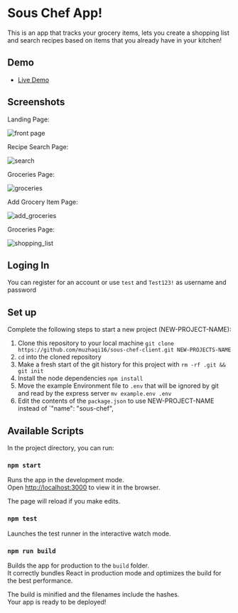 # Sous Chef App!

This is an app that tracks your grocery items, lets you create a shopping list and search recipes based on items that you already have in your kitchen!
## Demo

- [Live Demo](https://sous-chef.artanmuzhaqi.now.sh/)

## Screenshots
Landing Page:

![front page](img/landing_page.png)

Recipe Search Page:

![search](img/recipes_page.png)

Groceries Page:

![groceries](img/groceries_page.png)

Add Grocery Item Page:

![add_groceries](img/add_groceries_page.png)

Groceries Page:

![shopping_list](img/shopping_list.png)

## Loging In

You can register for an account or use `test` and `Test123!` as username and password

## Set up

Complete the following steps to start a new project (NEW-PROJECT-NAME):

1. Clone this repository to your local machine `git clone https://github.com/muzhaqi16/sous-chef-client.git NEW-PROJECTS-NAME`
2. `cd` into the cloned repository
3. Make a fresh start of the git history for this project with `rm -rf .git && git init`
4. Install the node dependencies `npm install`
5. Move the example Environment file to `.env` that will be ignored by git and read by the express server `mv example.env .env`
6. Edit the contents of the `package.json` to use NEW-PROJECT-NAME instead of `"name": "sous-chef",

## Available Scripts

In the project directory, you can run:

### `npm start`

Runs the app in the development mode.<br>
Open [http://localhost:3000](http://localhost:3000) to view it in the browser.

The page will reload if you make edits.<br>

### `npm test`

Launches the test runner in the interactive watch mode.<br>

### `npm run build`

Builds the app for production to the `build` folder.<br>
It correctly bundles React in production mode and optimizes the build for the best performance.

The build is minified and the filenames include the hashes.<br>
Your app is ready to be deployed!
